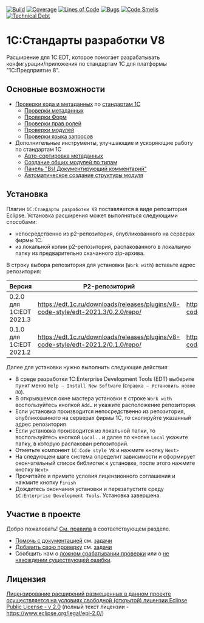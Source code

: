 [![Build](https://github.com/1C-Company/v8-code-style/workflows/CI/badge.svg)](https://github.com/1C-Company/v8-code-style/actions)
[![Coverage](https://sonarcloud.io/api/project_badges/measure?project=1C-Company_v8-code-style&metric=coverage)](https://sonarcloud.io/dashboard?id=1C-Company_v8-code-style)
[![Lines of Code](https://sonarcloud.io/api/project_badges/measure?project=1C-Company_v8-code-style&metric=ncloc)](https://sonarcloud.io/dashboard?id=1C-Company_v8-code-style)
[![Bugs](https://sonarcloud.io/api/project_badges/measure?project=1C-Company_v8-code-style&metric=bugs)](https://sonarcloud.io/dashboard?id=1C-Company_v8-code-style)
[![Code Smells](https://sonarcloud.io/api/project_badges/measure?project=1C-Company_v8-code-style&metric=code_smells)](https://sonarcloud.io/dashboard?id=1C-Company_v8-code-style)
[![Technical Debt](https://sonarcloud.io/api/project_badges/measure?project=1C-Company_v8-code-style&metric=sqale_index)](https://sonarcloud.io/dashboard?id=1C-Company_v8-code-style)

# 1С:Стандарты разработки V8

Расширение для 1C:EDT, которое помогает разрабатывать конфигурации/приложения по стандартам 1С для платформы "1С:Предприятие 8".

## Основные возможности

- [Проверки кода и метаданных](docs/checks/readme.md) по [стандартам 1С](https://its.1c.ru/db/v8std)
   - [Проверки метаданных](docs/checks/md.md)
   - [Проверки Форм](docs/checks/form.md)
   - [Проверки прав ролей](docs/checks/right.md)
   - [Проверки модулей](docs/checks/bsl.md)
   - [Проверки языка запросов](docs/checks/ql.md)
- Дополнительные инструменты, улучшающие и ускоряющие работу по стандартам 1С
   - [Авто-сортировка метаданных](docs/tools/autosort.md)
   - [Создание общих модулей по типам](docs/tools/common-module-types.md)
   - [Панель "Bsl Документирующий комментарий"](docs/tools/bsl-doc-comment-view.md)
   - [Автоматическое создание структуры модуля](docs/tools/module-structure.md)



## Установка

Плагин `1С:Стандарты разработки V8` поставляется в виде репозитория Eclipse. Установка расширения может выполняться следующими способами:

- непосредственно из p2-репозитория, опубликованного на серверах фирмы 1С.
- из локальной копии p2-репозитория, распакованного в локальную папку из предварительно скачанного zip-архива.

В строку выбора репозитория  для установки (`Work with`) вставьте адрес репозитория:

| Версия | P2-репозиторий | ZIP-архив репозитория |
|--------|----------------|-----------------------|
| 0.2.0 для 1C:EDT 2021.3 | https://edt.1c.ru/downloads/releases/plugins/v8-code-style/edt-2021.3/0.2.0/repo/ | https://edt.1c.ru/downloads/releases/plugins/v8-code-style/edt-2021.3/0.2.0/repo.zip |
| 0.1.0 для 1C:EDT 2021.2 | https://edt.1c.ru/downloads/releases/plugins/v8-code-style/edt-2021.2/0.1.0/repo/ | https://edt.1c.ru/downloads/releases/plugins/v8-code-style/edt-2021.2/0.1.0/repo.zip |


Далее для установки нужно выполнить следующие действия:

- В среде разработки 1C:Enterprise Development Tools (EDT) выберите пункт меню `Help – Install New Software` (`Справка – Установить новое ПО`).
- В открывшемся окне мастера установки в строке `Work with` воспользуйтесь кнопкой `Add…` и укажите расположение репозитория.
- Если установка производится непосредственно из репозитория, опубликованного на серверах фирмы 1С, то скопируйте указанный адрес репозитория
- Если установка производится из локальной папки, то воспользуйтесь кнопкой `Local..` и далее по кнопке `Local` укажите папку, в которую распакован репозиторий.
- Отметьте компонент `1C:Code style V8` и нажмите кнопку `Next>`
- На следующем шаге система определит зависимости и сформирует окончательный список библиотек к установке, после этого нажмите кнопку `Next>`
- Прочитайте и примите условия лицензионного соглашения и нажмите кнопку `Finish`
- Дождитесь окончания установки и перезапустите среду `1C:Enterprise Development Tools`. Установка завершена.


## Участие в проекте

Добро пожаловать! [См. правила](CONTRIBUTING.md) в соответствующем разделе.
- [Помочь с документацией](docs/contributing/documentation.md) см. [задачи](https://github.com/1C-Company/v8-code-style/labels/documentation)
- [Добавить свою проверку](docs/contributing/readme.md) см. [задачи](https://github.com/1C-Company/v8-code-style/labels/good%20first%20issue)
- Сообщить нам о [ложном срабатывании проверки](https://github.com/1C-Company/v8-code-style/issues/new?assignees=&labels=standards,bug&template=check_false.md&title=Ложное+срабатывание+проверки%3A+%3Cкод+проверки%3E) или о [не нахождении существующей ошибки](https://github.com/1C-Company/v8-code-style/issues/new?assignees=&labels=standards,bug&template=check_not_found.md&title=Проверка%3A+%3Cкод+проверки%3E+не+находит+ошибку).


## Лицензия

[Лицензирование расширений размещенных в данном проекте осуществляется на условиях свободной (открытой) лицензии Eclipse Public License - v 2.0](docs/contributing/licensing.md) (полный текст лицензии - https://www.eclipse.org/legal/epl-2.0/)
